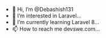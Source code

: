 - 👋 Hi, I’m @Debashish131
- 👀 I’m interested in Laravel...
- 🌱 I’m currently learning Laravel 8...
- 📫 How to reach me devswe.com...

<!---
Debashish131/Debashish131 is a ✨ special ✨ repository because its `README.md` (this file) appears on your GitHub profile.
You can click the Preview link to take a look at your changes.
--->
